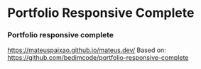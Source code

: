 # Portfolio Responsive Complete
### Portfolio responsive complete

https://mateuspaixao.github.io/mateus.dev/
Based on: https://github.com/bedimcode/portfolio-responsive-complete
